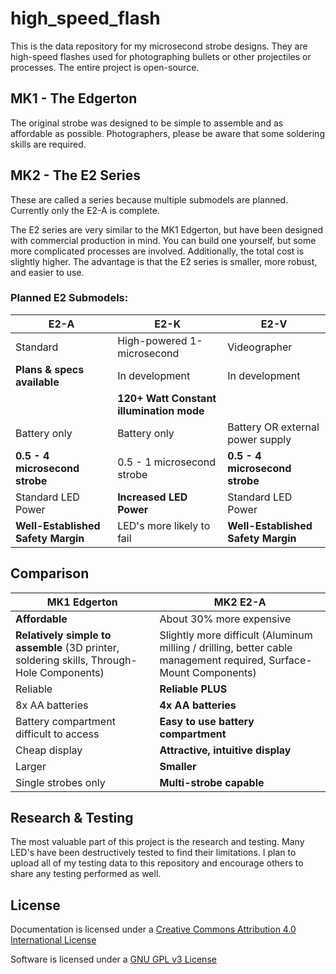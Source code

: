 # high_speed_flash
This is the data repository for my microsecond strobe designs.  They are high-speed flashes used for photographing bullets or other projectiles or processes.  The entire project is open-source.

## MK1 - The Edgerton

The original strobe was designed to be simple to assemble and as affordable as possible.  Photographers, please be aware that some soldering skills are required.

## MK2 - The E2 Series

These are called a series because multiple submodels are planned.  Currently only the E2-A is complete.

The E2 series are very similar to the MK1 Edgerton, but have been designed with commercial production in mind.  You can build one yourself, but some more complicated processes are involved.  Additionally, the total cost is slightly higher.  The advantage is that the E2 series is smaller, more robust, and easier to use.

### Planned E2 Submodels:

E2-A | E2-K | E2-V
------------ | ------------- | -------------
Standard | High-powered 1-microsecond | Videographer
**Plans & specs available** | In development | In development
 |  | **120+ Watt Constant illumination mode**
Battery only | Battery only | Battery OR external power supply
**0.5 - 4 microsecond strobe** | 0.5 - 1 microsecond strobe | **0.5 - 4 microsecond strobe**
Standard LED Power | **Increased LED Power** | Standard LED Power
**Well-Established Safety Margin** | LED's more likely to fail | **Well-Established Safety Margin**

## Comparison

MK1 Edgerton | MK2 E2-A
------------ | -------------
**Affordable** | About 30% more expensive
**Relatively simple to assemble** (3D printer, soldering skills, Through-Hole Components) | Slightly more difficult (Aluminum milling / drilling, better cable management required, Surface-Mount Components)
Reliable | **Reliable PLUS**
8x AA batteries | **4x AA batteries**
Battery compartment difficult to access | **Easy to use battery compartment**
Cheap display | **Attractive, intuitive display**
Larger | **Smaller**
Single strobes only | **Multi-strobe capable**

## Research & Testing
The most valuable part of this project is the research and testing.  Many LED's have been destructively tested to find their limitations.  I plan to upload all of my testing data to this repository and encourage others to share any testing performed as well.

## License

Documentation is licensed under a [Creative Commons Attribution 4.0 International License](https://creativecommons.org/licenses/by/4.0/)

Software is licensed under a [GNU GPL v3 License](https://www.gnu.org/licenses/gpl-3.0.txt)
